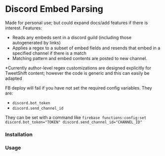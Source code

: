 # Discord Embed Parsing
Made for personal use; but could expand docs/add features if there is interest.
Features:
- Reads any embeds sent in a discord guild (including those autogenerated by links)
- Applies a regex to a subset of embed fields and resends that embed in a specified channel if there is a match
- Matching pattern and embed contents are posted to new channel.


*Currently author-level regex customizations are designed explicitly for TweetShift content; however the code is generic and this can easily be adapted


FB deploy will fail if you have not set the required config variables. They are:

- `discord.bot_token`
- `discord.send_channel_id`

They can be set with a command like
`firebase functions:config:set discord.bot_token="TOKEN" discord.send_channel_id="CHANNEL_ID"`


### Installation

### Usage
